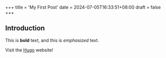 +++
title = 'My First Post'
date = 2024-07-05T16:33:51+08:00
draft = false
+++
## Introduction

This is **bold** text, and this is *emphasized* text.

Visit the [Hugo](https://gohugo.io) website!